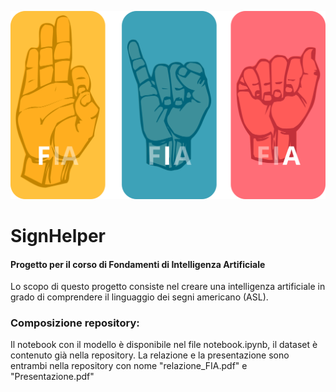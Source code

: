![Nome Alternativo](fia.png)
# SignHelper
#### Progetto per il corso di Fondamenti di Intelligenza Artificiale
Lo scopo di questo progetto consiste nel creare una intelligenza artificiale in grado di comprendere il linguaggio dei segni americano (ASL).


### Composizione repository:
Il notebook con il modello è disponibile nel file notebook.ipynb, il dataset è contenuto già nella repository.
La relazione e la presentazione sono entrambi nella repository con nome "relazione_FIA.pdf" e "Presentazione.pdf"
